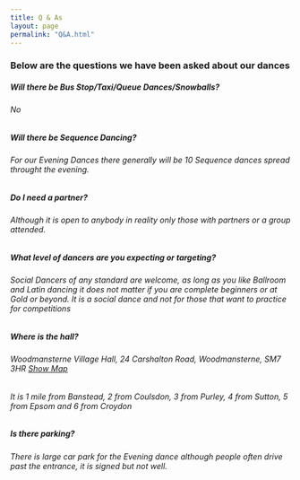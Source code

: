 ```yaml
---
title: Q & As
layout: page
permalink: "Q&A.html"
---
```




<article class="grid_12 Visible">
<h3 class="small-padded-bottom  center-text">Below are the questions we have been asked about our dances</h3>
<h5><strong>Will there be Bus Stop/Taxi/Queue Dances/Snowballs?</strong></h5>
<h6>No</h6>
<h5><strong>Will there be Sequence Dancing?</strong></h5>
<h6>For our Evening Dances there generally will be 10 Sequence dances spread throught the evening. </h6>
<h5><strong>Do I need a partner?</strong></h5>
<h6>Although it is open to anybody in reality only those with partners or a group attended. </h6>
<h5><strong>What level of dancers are you expecting or targeting?</strong></h5>
<h6>Social Dancers of any standard are welcome, as long as you like Ballroom and Latin dancing it does not matter if you are complete beginners or at Gold or beyond. It is a social dance and not for those that want to practice for competitions </h6>
<h5><strong>Where is the hall?</strong></h5>
<h6> Woodmansterne Village Hall, 24 Carshalton Road, Woodmansterne, SM7 3HR <a href="http://streetmap.co.uk/grid/527573_160104/" target="_blank" >Show Map</a></h6>
  <h6>It is 1 mile from Banstead, 2 from Coulsdon, 3 from Purley, 4 from Sutton, 5 from Epsom and 6 from Croydon</h6>
<h5><strong>Is there parking?</strong></h5>
<h6>There is large car park for the Evening dance although people often drive past the entrance, it is signed but not well.</h6>
</article>
